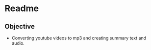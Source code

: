 # Readme  

## Objective
- Converting youtube videos to mp3 and creating summary text and audio.

	
